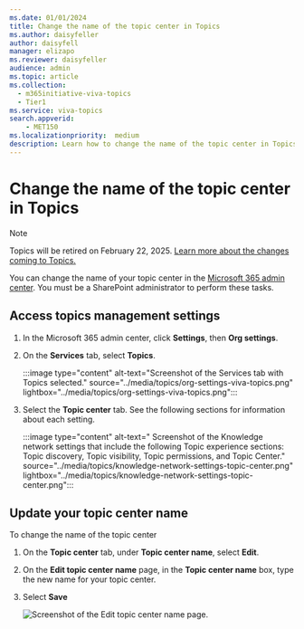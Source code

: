 ```yaml
---
ms.date: 01/01/2024
title: Change the name of the topic center in Topics
ms.author: daisyfeller
author: daisyfell
manager: elizapo
ms.reviewer: daisyfeller
audience: admin
ms.topic: article
ms.collection:
  - m365initiative-viva-topics
  - Tier1
ms.service: viva-topics 
search.appverid:
    - MET150  
ms.localizationpriority:  medium
description: Learn how to change the name of the topic center in Topics.
---
```


# Change the name of the topic center in Topics

> [!NOTE]
> Topics will be retired on February 22, 2025. [Learn more about the changes coming to Topics.](changes-coming-to-topics.md)

You can change the name of your topic center in the [Microsoft 365 admin center](https://admin.microsoft.com). You must be a SharePoint administrator to perform these tasks.

## Access topics management settings

1. In the Microsoft 365 admin center, click **Settings**, then **Org settings**.
2. On the **Services** tab, select **Topics**.

    :::image type="content" alt-text="Screenshot of the Services tab with Topics selected." source="../media/topics/org-settings-viva-topics.png" lightbox="../media/topics/org-settings-viva-topics.png":::

3. Select the **Topic center** tab. See the following sections for information about each setting.

    :::image type="content" alt-text=" Screenshot of the Knowledge network settings that include the following Topic  experience sections: Topic discovery, Topic visibility, Topic permissions, and Topic Center." source="../media/topics/knowledge-network-settings-topic-center.png" lightbox="../media/topics/knowledge-network-settings-topic-center.png":::

## Update your topic center name

To change the name of the topic center

1. On the **Topic center** tab, under **Topic center name**, select **Edit**.
2. On the **Edit topic center name** page, in the **Topic center name** box, type the new name for your topic center.
3. Select **Save**

    ![Screenshot of the Edit topic center name page.](../media/topics/manage-topic-center-name.png)  
